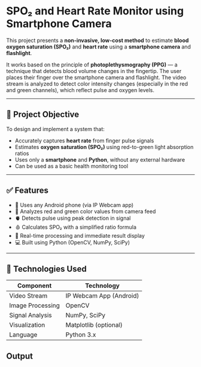 # SPO₂ and Heart Rate Monitor using Smartphone Camera

This project presents a **non-invasive, low-cost method** to estimate **blood oxygen saturation (SPO₂)** and **heart rate** using a **smartphone camera** and **flashlight**.

It works based on the principle of **photoplethysmography (PPG)** — a technique that detects blood volume changes in the fingertip. The user places their finger over the smartphone camera and flashlight. The video stream is analyzed to detect color intensity changes (especially in the red and green channels), which reflect pulse and oxygen levels.

---

## 🔬 Project Objective

To design and implement a system that:
- Accurately captures **heart rate** from finger pulse signals
- Estimates **oxygen saturation (SPO₂)** using red-to-green light absorption ratios
- Uses only a **smartphone** and **Python**, without any external hardware
- Can be used as a basic health monitoring tool

---

## ✅ Features

- 📱 Uses any Android phone (via IP Webcam app)
- 🔴 Analyzes red and green color values from camera feed
- 🫀 Detects pulse using peak detection in signal
- 🩸 Calculates SPO₂ with a simplified ratio formula
- 🧠 Real-time processing and immediate result display
- 💻 Built using Python (OpenCV, NumPy, SciPy)

---

## 🧰 Technologies Used

| Component       | Technology                |
|----------------|----------------------------|
| Video Stream    | IP Webcam App (Android)   |
| Image Processing| OpenCV                    |
| Signal Analysis | NumPy, SciPy              |
| Visualization   | Matplotlib (optional)     |
| Language        | Python 3.x                |

## Output
